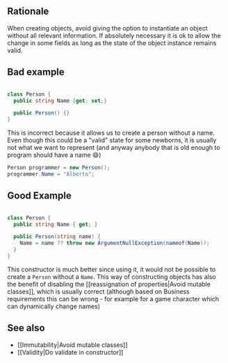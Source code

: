 ## Rationale

When creating objects, avoid giving the option to instantiate an object without all relevant information. If absolutely necessary it is ok to allow the change in some fields as long as the state of the object instance remains valid.

## Bad example

```csharp

class Person {
  public string Name {get; set;}

  public Person() {}
}

```

This is incorrect because it allows us to create a person without a name. Even though this could be a "valid" state for some newborns, it is usually not what we want to represent (and anyway anybody that is old enough to program should have a name 😄)

```csharp
Person programmer = new Person();
programmer.Name = "Alberto";
```

## Good Example

```csharp

class Person {
  public string Name { get; }

  public Person(string name) {
    Name = name ?? throw new ArgumentNullException(nameof(Name));
  }
}

```

This constructor is much better since using it, it would not be possible to create a `Person` without a `Name`. This way of constructing objects has also the benefit of disabling the [[reassignation of properties|Avoid mutable classes]], which is usually correct (although based on Business requirements this can be wrong - for example for a game character which can dynamically change names)

## See also

* [[Immutability|Avoid mutable classes]]
* [[Validity|Do validate in constructor]]